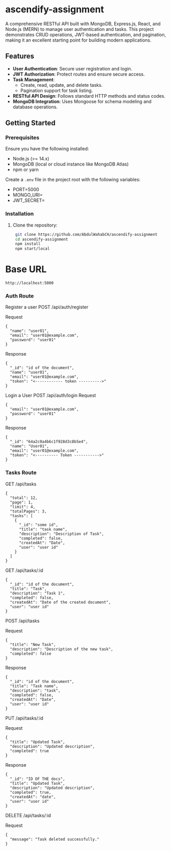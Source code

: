 # ascendify-assignment
A comprehensive RESTful API built with MongoDB, Express.js, React, and Node.js (MERN) to manage user authentication and tasks. 
This project demonstrates CRUD operations, JWT-based authentication, and pagination, making it an excellent starting point for building modern applications.

## Features

- **User Authentication**: Secure user registration and login.
- **JWT Authorization**: Protect routes and ensure secure access.
- **Task Management**:
  - Create, read, update, and delete tasks.
  - Pagination support for task listing.
- **RESTful API Design**: Follows standard HTTP methods and status codes.
- **MongoDB Integration**: Uses Mongoose for schema modeling and database operations.

## Getting Started

### Prerequisites

Ensure you have the following installed:

- Node.js (>= 14.x)
- MongoDB (local or cloud instance like MongoDB Atlas)
- npm or yarn

Create a `.env` file in the project root with the following variables:

- PORT=5000 
- MONGO_URI=<Your MongoDB Connection String> 
- JWT_SECRET=<Your JWT Secret>


### Installation

1. Clone the repository:

   ```bash
    git clone https://github.com/AbdulWahabCH/ascendify-assignment
    cd ascendify-assignment
    npm install
    npm start/local

# Base URL 
    http://localhost:5000

### Auth Route
Register a user
POST /api/auth/register

Request 
```
{
  "name": "user01",
  "email": "user01@example.com",
  "password": "user01"
}
```
Response
```
{
  "_id": "id of the document",
  "name": "user01",
  "email": "user01@example.com",
  "token": "<------------ token ---------->"
}

```

Login a User
POST /api/auth/login
Request
```
{
  "email": "user01@example.com",
  "password": "user01"
}

```
Response
```
{
  "_id": "64a2c0a4b6c1f928d3c8b5e4",
  "name": "User01",
  "email": "user01@example.com",
  "token": "<---------- Token ----------->"
}

```

### Tasks Route

GET /api/tasks
```
{
  "total": 12,
  "page": 1,
  "limit": 4,
  "totalPages": 3,
  "tasks": [
    {
      "_id": "some id",
      "title": "task name",
      "description": "Description of Task",
      "completed": false,
      "createdAt": "Date",
      "user": "user id"
    }
  ]
}

```

GET /api/tasks/:id

```
{
  "_id": "id of the document",
  "title": "Task",
  "description": "Task 1",
  "completed": false,
  "createdAt": "Date of the created document",
  "user": "user id"
}

```

POST /api/tasks

Request
```
{
  "title": "New Task",
  "description": "Description of the new task",
  "completed": false
}
```
Response
```
{
  "_id": "id of the document",
  "title": "Task name",
  "description": "task",
  "completed": false,
  "createdAt": "Date",
  "user": "user id"
}

```

PUT /api/tasks/:id

Request
```
{
  "title": "Updated Task",
  "description": "Updated description",
  "completed": true
}

```
Response

```
{
  "_id": "ID OF THE docs",
  "title": "Updated Task",
  "description": "Updated description",
  "completed": true,
  "createdAt": "date",
  "user": "user id"
}

```

DELETE /api/tasks/:id

Request
```
{
  "message": "Task deleted successfully."
}

```